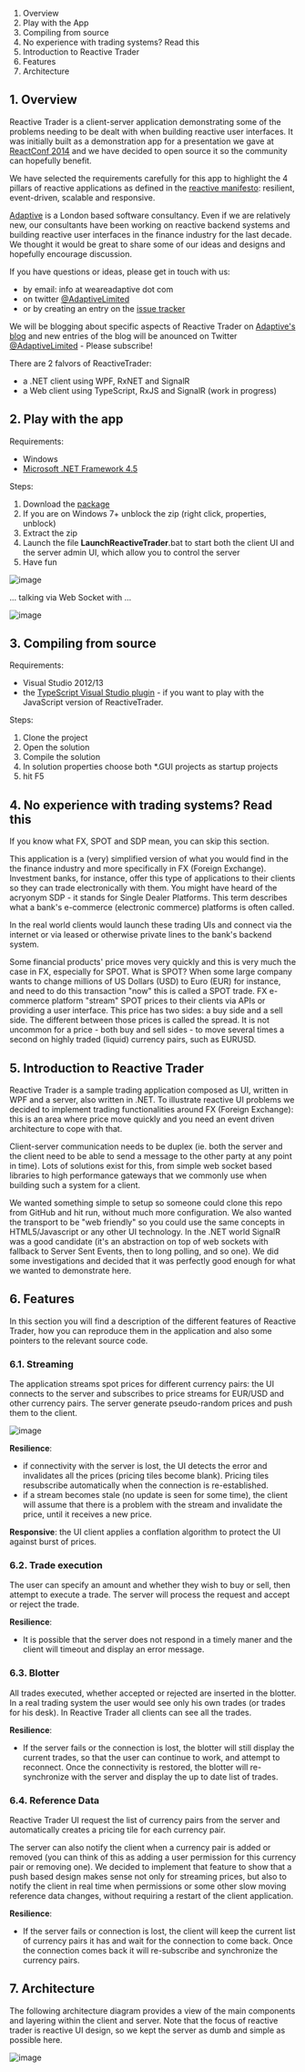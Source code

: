1. Overview
2. Play with the App
3. Compiling from source
4. No experience with trading systems? Read this
5. Introduction to Reactive Trader
6. Features
7. Architecture

## 1. Overview

Reactive Trader is a client-server application demonstrating some of the problems needing to be dealt with when building reactive user interfaces. It was initially built as a demonstration app for a presentation we gave at [ReactConf 2014](http://reactconf.com/) and we have decided to open source it so the community can hopefully benefit.

We have selected the requirements carefully for this app to highlight the 4 pillars of reactive applications as defined in the [reactive manifesto](http://www.reactivemanifesto.org/): resilient, event-driven, scalable and responsive.

[Adaptive](http://weareadaptive.com) is a London based software consultancy. Even if we are relatively new, our consultants have been working on reactive backend systems and building reactive user interfaces in the finance industry for the last decade. We thought it would be great to share some of our ideas and designs and hopefully encourage discussion. 

If you have questions or ideas, please get in touch with us:
 - by email: info at weareadaptive dot com
 - on twitter [@AdaptiveLimited](https://twitter.com/adaptivelimited)
 - or by creating an entry on the [issue tracker](https://github.com/AdaptiveConsulting/ReactiveTrader/issues)

We will be blogging about specific aspects of Reactive Trader on [Adaptive's blog](http://weareadaptive.com/blog/) and new entries of the blog will be anounced on Twitter [@AdaptiveLimited](https://twitter.com/adaptivelimited) - Please subscribe!

There are 2 falvors of ReactiveTrader:
 - a .NET client using WPF, RxNET and SignalR
 - a Web client using TypeScript, RxJS and SignalR (work in progress)

## 2. Play with the app

Requirements:

 - Windows 
 - [Microsoft .NET Framework 4.5](http://www.microsoft.com/en-gb/download/details.aspx?id=30653)

Steps:

1. Download the [package](https://github.com/AdaptiveConsulting/ReactiveTrader/raw/master/src/ReactiveTrader.zip)
2. If you are on Windows 7+ unblock the zip (right click, properties, unblock)
3. Extract the zip
4. Launch the file __LaunchReactiveTrader__.bat to start both the client UI and the server admin UI, which allow you to control the server
5. Have fun

![image](https://f.cloud.github.com/assets/1256913/2470980/8e95e5c6-b01c-11e3-9311-cc17a7c1b191.png)

... talking via Web Socket with ...

![image](https://f.cloud.github.com/assets/1256913/2470993/d7f153ea-b01c-11e3-9c0c-ac8c8261299a.png)

## 3. Compiling from source

Requirements:
 - Visual Studio 2012/13
 - the [TypeScript Visual Studio plugin](http://www.microsoft.com/en-us/download/details.aspx?id=34790) - if you want to play with the JavaScript version of ReactiveTrader.

Steps:

1. Clone the project
2. Open the solution
3. Compile the solution
4. In solution properties choose both *.GUI projects as startup projects
5. hit F5

## 4. No experience with trading systems? Read this

If you know what FX, SPOT and SDP mean, you can skip this section.

This application is a (very) simplified version of what you would find in the the finance industry and more specifically in FX (Foreign Exchange). Investment banks, for instance, offer this type of applications to their clients so they can trade electronically with them. You might have heard of the acryonym SDP - it stands for Single Dealer Platforms. This term describes what a bank's e-commerce (electronic commerce) platforms is often called.

In the real world clients would launch these trading UIs and connect via the internet or via leased or otherwise  private lines to the bank's backend system.

Some financial products' price moves very quickly and this is very much the case in FX, especially for SPOT. What is SPOT? When some large company wants to change millions of US Dollars (USD) to Euro (EUR) for instance, and need to do this transaction "now" this is called a SPOT trade. FX e-commerce platform "stream" SPOT prices to their clients via APIs or providing a user interface. This price has two sides: a buy side and a sell side. The different between those prices is called the spread. It is not uncommon for a price - both buy and sell sides - to move several times a second on highly traded (liquid) currency pairs, such as EURUSD.

## 5. Introduction to Reactive Trader

Reactive Trader is a sample trading application composed as UI, written in WPF and a server, also written in .NET. To illustrate reactive UI problems we decided to implement trading functionalities around FX (Foreign Exchange): this is an area where price move quickly and you need an event driven architecture to cope with that.

Client-server communication needs to be duplex (ie. both the server and the client need to be able to send a message to the other party at any point in time). Lots of solutions exist for this, from simple web socket based libraries to high performance gateways that we commonly use when building such a system for a client.

We wanted something simple to setup so someone could clone this repo from GitHub and hit run, without much more configuration. We also wanted the transport to be "web friendly" so you could use the same concepts in HTML5/Javascript or any other UI technology. In the .NET world SignalR was a good candidate (it's an abstraction on top of web sockets with fallback to Server Sent Events, then to long polling, and so one). We did some investigations and decided that it was perfectly good enough for what we wanted to demonstrate here.

## 6. Features

In this section you will find a description of the different features of Reactive Trader, how you can reproduce them in the application and also some pointers to the relevant source code.

### 6.1. Streaming

The application streams spot prices for different currency pairs: the UI connects to the server and subscribes to price streams for EUR/USD and other currency pairs. The server generate pseudo-random prices and push them to the client. 

![image](https://f.cloud.github.com/assets/1256913/2321909/a8a6fcb2-a3aa-11e3-9cc2-036c77b6c6e7.png)

**Resilience**:
 - if connectivity with the server is lost, the UI detects the error and invalidates all the prices (pricing tiles become blank). Pricing tiles resubscribe automatically when the connection is re-established.
 - if a stream becomes stale (no update is seen for some time), the client will assume that there is a problem with the stream and invalidate the price, until it receives a new price.

**Responsive**: the UI client applies a conflation algorithm to protect the UI against burst of prices.

### 6.2. Trade execution

The user can specify an amount and whether they wish to buy or sell, then attempt to execute a trade. The server will process the request and accept or reject the trade. 

**Resilience**:
 - It is possible that the server does not respond in a timely maner and the client will timeout and display an error message.

### 6.3. Blotter

All trades executed, whether accepted or rejected are inserted in the blotter. In a real trading system the user would see only his own trades (or trades for his desk). In Reactive Trader all clients can see all the trades.

**Resilience**: 
 - If the server fails or the connection is lost, the blotter will still display the current trades, so that the user can continue to work, and attempt to reconnect. Once the connectivity is restored, the blotter will re-synchronize with the server and display the up to date list of trades.

### 6.4. Reference Data

Reactive Trader UI request the list of currency pairs from the server and automatically creates a pricing tile for each currency pair. 

The server can also notify the client when a currency pair is added or removed (you can think of this as adding a user permission for this currency pair or removing one). We decided to implement that feature to show that a push based design makes sense not only for streaming prices, but also to notify the client in real time when permissions or some other slow moving reference data changes, without requiring a restart of the client application.

**Resilience**: 
 - If the server fails or connection is lost, the client will keep the current list of currency pairs it has and wait for the connection to come back. Once the connection comes back it will re-subscribe and synchronize the currency pairs.

## 7. Architecture

The following architecture diagram provides a view of the main components and layering within the client and server. Note that the focus of reactive trader is reactive UI design, so we kept the server as dumb and simple as possible here.

![image](https://f.cloud.github.com/assets/1256913/2321883/421d7f48-a3aa-11e3-8a4c-22bf0858a085.png)
